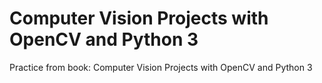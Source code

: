 # Computer Vision Projects with OpenCV and Python 3

Practice from book: Computer Vision Projects with OpenCV and Python 3
